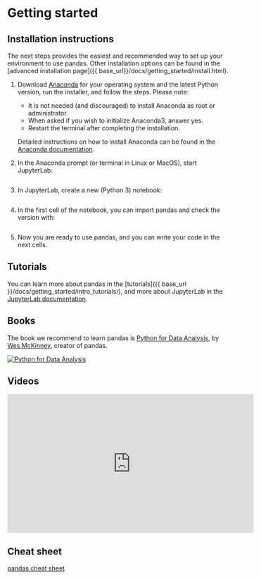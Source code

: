 # Getting started

## Installation instructions

The next steps provides the easiest and recommended way to set up your
environment to use pandas. Other installation options can be found in
the [advanced installation page]({{ base_url}}/docs/getting_started/install.html).

1. Download [Anaconda](https://www.anaconda.com/distribution/) for your operating system and
   the latest Python version, run the installer, and follow the steps. Please note:

    - It is not needed (and discouraged) to install Anaconda as root or administrator.
    - When asked if you wish to initialize Anaconda3, answer yes.
    - Restart the terminal after completing the installation.

    Detailed instructions on how to install Anaconda can be found in the
    [Anaconda documentation](https://docs.anaconda.com/anaconda/install/).

2. In the Anaconda prompt (or terminal in Linux or MacOS), start JupyterLab:

    <img class="img-fluid" alt="" src="{{ base_url }}/static/img/install/anaconda_prompt.png"/>

3. In JupyterLab, create a new (Python 3) notebook:

    <img class="img-fluid" alt="" src="{{ base_url }}/static/img/install/jupyterlab_home.png"/>

4. In the first cell of the notebook, you can import pandas and check the version with:

    <img class="img-fluid" alt="" src="{{ base_url }}/static/img/install/pandas_import_and_version.png"/>

5. Now you are ready to use pandas, and you can write your code in the next cells.

## Tutorials

You can learn more about pandas in the [tutorials]({{ base_url }}/docs/getting_started/intro_tutorials/),
and more about JupyterLab in the
[JupyterLab documentation](https://jupyterlab.readthedocs.io/en/stable/user/interface.html).

## Books

The book we recommend to learn pandas is [Python for Data Analysis](https://amzn.to/2KI5JJw),
by [Wes McKinney](https://wesmckinney.com/), creator of pandas.

<a href="https://amzn.to/2KI5JJw">
    <img alt="Python for Data Analysis" src="{{ base_url }}/static/img/pydata_book.gif"/>
</a>

## Videos

<iframe width="560" height="315" frameborder="0"
src="https://www.youtube.com/embed/_T8LGqJtuGc"
allow="accelerometer; autoplay; encrypted-media; gyroscope; picture-in-picture"
allowfullscreen></iframe>

## Cheat sheet

[pandas cheat sheet](https://pandas.pydata.org/Pandas_Cheat_Sheet.pdf)
